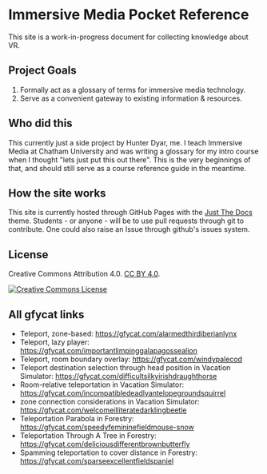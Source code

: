 # Immersive Media Pocket Reference
This site is a work-in-progress document for collecting knowledge about VR.

## Project Goals
1. Formally act as a glossary of terms for immersive media technology.
2. Serve as a convenient gateway to existing information & resources.

## Who did this
This currently just a side project by Hunter Dyar, me. I teach Immersive Media at Chatham University and was writing a glossary for my intro course when I thought "lets just put this out there". This is the very beginnings of that, and should still serve as a course reference guide in the meantime.

## How the site works
This site is currently hosted through GitHub Pages with the [Just The Docs](https://pmarsceill.github.io/just-the-docs/) theme. Students - or anyone - will be to use pull requests through git to contribute. One could also raise an Issue through github's issues system.

## License
Creative Commons Attribution 4.0. [CC BY 4.0](https://creativecommons.org/licenses/by/4.0/).

<a rel="license" href="http://creativecommons.org/licenses/by/4.0/"><img alt="Creative Commons License" style="border-width:0" src="https://i.creativecommons.org/l/by/4.0/88x31.png" /></a>

## All gfycat links
- Teleport, zone-based: https://gfycat.com/alarmedthirdiberianlynx
- Teleport, lazy player: https://gfycat.com/importantlimpinggalapagossealion
- Teleport, room boundary overlay: https://gfycat.com/windypalecod
- Teleport destination selection through head position in Vacation Simulator: https://gfycat.com/difficultsilkyirishdraughthorse
- Room-relative teleportation in Vacation Simulator: https://gfycat.com/incompatibledeadlyantelopegroundsquirrel
- zone connection considerations in Vacation Simulator: https://gfycat.com/welcomeilliteratedarklingbeetle
- Teleportation Parabola in Forestry: https://gfycat.com/speedyfemininefieldmouse-snow
- Teleportation Through A Tree in Forestry: https://gfycat.com/deliciousdifferentbrownbutterfly
- Spamming teleportation to cover distance in Forestry: https://gfycat.com/sparseexcellentfieldspaniel

